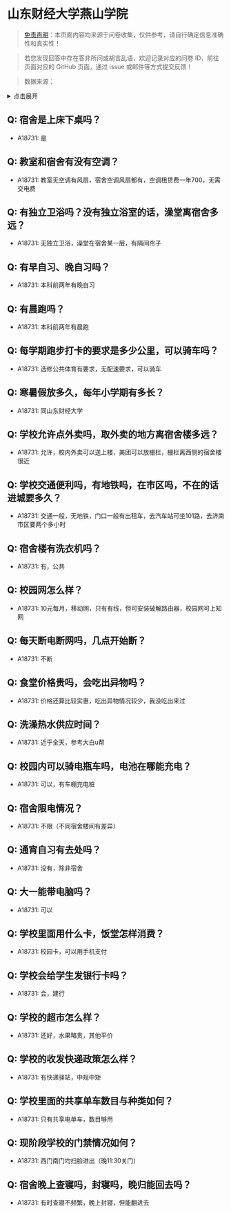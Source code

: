 # 山东财经大学燕山学院

> [免责声明](https://colleges.chat/#_3)：本页面内容均来源于问卷收集，仅供参考，请自行确定信息准确性和真实性！

> 若您发现回答中存在答非所问或胡言乱语，欢迎记录对应的问卷 ID，前往页面对应的 GitHub 页面，通过 issue 或邮件等方式提交反馈！

> 数据来源：

<details><summary>点击展开</summary>
<ul>
<li>A18731: 匿名 (2023 年 06 月)</li>
</ul>
</details>

## Q: 宿舍是上床下桌吗？

- A18731: 是

## Q: 教室和宿舍有没有空调？

- A18731: 教室无空调有风扇，宿舍空调风扇都有，空调租赁费一年700，无需交电费

## Q: 有独立卫浴吗？没有独立浴室的话，澡堂离宿舍多远？

- A18731: 无独立卫浴，澡堂在宿舍某一层，有隔间帘子

## Q: 有早自习、晚自习吗？

- A18731: 本科前两年有晚自习

## Q: 有晨跑吗？

- A18731: 本科前两年有晨跑

## Q: 每学期跑步打卡的要求是多少公里，可以骑车吗？

- A18731: 选修公共体育有要求，无配速要求，可以骑车

## Q: 寒暑假放多久，每年小学期有多长？

- A18731: 同山东财经大学

## Q: 学校允许点外卖吗，取外卖的地方离宿舍楼多远？

- A18731: 允许，校内外卖可以送上楼，美团可以放栅栏，栅栏离西侧的宿舍楼很近

## Q: 学校交通便利吗，有地铁吗，在市区吗，不在的话进城要多久？

- A18731: 交通一般，无地铁，门口一般有出租车，去汽车站可坐101路，去济南市区要两个多小时

## Q: 宿舍楼有洗衣机吗？

- A18731: 有，公共

## Q: 校园网怎么样？

- A18731: 10元每月，移动网，只有有线，但可安装破解路由器，校园网可上知网

## Q: 每天断电断网吗，几点开始断？

- A18731: 不断

## Q: 食堂价格贵吗，会吃出异物吗？

- A18731: 价格还算比较实惠，吃出异物情况较少，我没吃出来过

## Q: 洗澡热水供应时间？

- A18731: 近乎全天，参考大白u帮

## Q: 校园内可以骑电瓶车吗，电池在哪能充电？

- A18731: 可以，有车棚充电桩

## Q: 宿舍限电情况？

- A18731: 不限（不同宿舍楼间有差异）

## Q: 通宵自习有去处吗？

- A18731: 没有，除非宿舍

## Q: 大一能带电脑吗？

- A18731: 可以

## Q: 学校里面用什么卡，饭堂怎样消费？

- A18731: 校园卡，可以用手机支付

## Q: 学校会给学生发银行卡吗？

- A18731: 会，建行

## Q: 学校的超市怎么样？

- A18731: 还好，水果略贵，其他平价

## Q: 学校的收发快递政策怎么样？

- A18731: 有快递驿站，中规中矩

## Q: 学校里面的共享单车数目与种类如何？

- A18731: 只有共享电单车，数目够用

## Q: 现阶段学校的门禁情况如何？

- A18731: 西门南门均扫脸进出（晚11:30关门）

## Q: 宿舍晚上查寝吗，封寝吗，晚归能回去吗？

- A18731: 有时查寝不频繁，晚上封寝，但能翻进去

